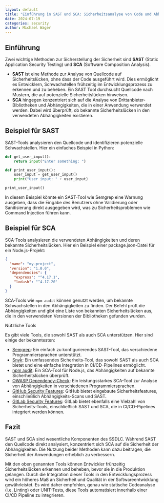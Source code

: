```yaml
---
layout: default
title: "Einführung in SAST und SCA: Sicherheitsanalyse von Code und Abhängigkeiten"
date: 2024-07-19
categories: security
author: Michael Wager
---
```


## Einführung

Zwei wichtige Methoden zur Sicherstellung der Sicherheit sind **SAST** (Static Application Security Testing) und **SCA** (Software Composition Analysis).

- **SAST** ist eine Methode zur Analyse von Quellcode auf Sicherheitslücken, ohne dass der Code ausgeführt wird. Dies ermöglicht es Entwicklern, Schwachstellen frühzeitig im Entwicklungsprozess zu erkennen und zu beheben. Ein SAST Tool durchsucht Quellcode nach Mustern, die auf potenzielle Sicherheitslücken hinweisen.
- **SCA** hingegen konzentriert sich auf die Analyse von Drittanbieter-Bibliotheken und Abhängigkeiten, die in einer Anwendung verwendet werden. Dabei wird überprüft, ob bekannte Sicherheitslücken in den verwendeten Abhängigkeiten existieren.

## Beispiel für SAST

SAST-Tools analysieren den Quellcode und identifizieren potenzielle Schwachstellen. Hier ein einfaches Beispiel in Python:

```python
def get_user_input():
    return input("Enter something: ")

def print_user_input():
    user_input = get_user_input()
    print("User input: " + user_input)

print_user_input()
```

In diesem Beispiel könnte ein SAST-Tool wie Semgrep eine Warnung ausgeben, dass die Eingabe des Benutzers ohne Validierung oder Sanitisierung direkt ausgegeben wird, was zu Sicherheitsproblemen wie Command Injection führen kann.

## Beispiel für SCA

SCA-Tools analysieren die verwendeten Abhängigkeiten und deren bekannte Sicherheitslücken. Hier ein Beispiel einer package.json-Datei für ein Node.js-Projekt:

```json
{
  "name": "my-project",
  "version": "1.0.0",
  "dependencies": {
    "express": "^4.17.1",
    "lodash": "^4.17.20"
  }
}
```

SCA-Tools wie `npm audit` können genutzt werden, um bekannte Schwachstellen in den Abhängigkeiten zu finden. Der Befehl prüft die Abhängigkeiten und gibt eine Liste von bekannten Sicherheitslücken aus, die in den verwendeten Versionen der Bibliotheken gefunden wurden.

Nützliche Tools

Es gibt viele Tools, die sowohl SAST als auch SCA unterstützen. Hier sind einige der bekanntesten:

- [Semgrep](https://semgrep.dev/): Ein einfach zu konfigurierendes SAST-Tool, das verschiedene Programmiersprachen unterstützt.
- [Snyk](https://snyk.io/): Ein umfassendes Sicherheits-Tool, das sowohl SAST als auch SCA bietet und eine einfache Integration in CI/CD-Pipelines ermöglicht.
- [npm audit](https://docs.npmjs.com/cli/v7/commands/npm-audit): Ein SCA-Tool für Node.js, das Abhängigkeiten auf bekannte Sicherheitslücken überprüft.
- [OWASP Dependency-Check](https://owasp.org/www-project-dependency-check/): Ein leistungsstarkes SCA-Tool zur Analyse von Abhängigkeiten in verschiedenen Programmiersprachen.
- [GitHub Security Features](https://github.com/features/security): GitHub bietet eingebaute Sicherheitsfeatures, einschließlich Abhängigkeits-Scans und SAST.
- [GitLab Security Features](https://about.gitlab.com/stages-devops-lifecycle/security/): GitLab bietet ebenfalls eine Vielzahl von Sicherheits-Tools, einschließlich SAST und SCA, die in CI/CD-Pipelines integriert werden können.

## Fazit

SAST und SCA sind wesentliche Komponenten des SSDLC. Während SAST den Quellcode direkt analysiert, konzentriert sich SCA auf die Sicherheit der Abhängigkeiten. Die Nutzung beider Methoden kann dazu beitragen, die Sicherheit der Anwendungen erheblich zu verbessern.

Mit den oben genannten Tools können Entwickler frühzeitig Sicherheitslücken erkennen und beheben, bevor sie in die Produktion gelangen. Durch die Integration dieser Tools in den Entwicklungsprozess wird ein höheres Maß an Sicherheit und Qualität in der Softwareentwicklung gewährleistet. Es wird daher empfohlen, genau wie statische Codeanalyse (i.e. Linting) oder UNIT-Tests, diese Tools automatisiert innerhalb einer CI/CD Pipeline zu integrieren.
